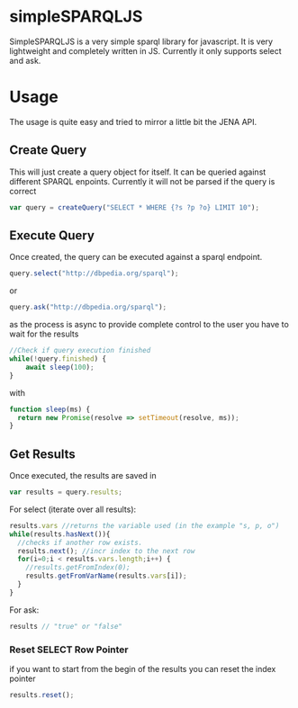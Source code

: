 # simpleSPARQLJS
SimpleSPARQLJS is a very simple sparql library for javascript. It is very lightweight and completely written in JS. Currently it only supports select and ask. 

# Usage
The usage is quite easy and tried to mirror a little bit the JENA API. 

## Create Query
This will just create a query object for itself. It can be queried against different SPARQL enpoints. 
Currently it will not be parsed if the query is correct
``` javascript
var query = createQuery("SELECT * WHERE {?s ?p ?o} LIMIT 10");
```

## Execute Query
Once created, the query can be executed against a sparql endpoint.
``` javascript
query.select("http://dbpedia.org/sparql");
```
or
``` javascript
query.ask("http://dbpedia.org/sparql");
```

as the process is async to provide complete control to the user you have to wait for the results
``` javascript
//Check if query execution finished
while(!query.finished) {
	await sleep(100);
}
```

with
``` javascript
function sleep(ms) {
  return new Promise(resolve => setTimeout(resolve, ms));
}
```


## Get Results
Once executed, the results are saved in
``` javascript
var results = query.results;
```
For select (iterate over all results):
``` javascript
results.vars //returns the variable used (in the example "s, p, o")
while(results.hasNext()){ 
  //checks if another row exists.
  results.next(); //incr index to the next row
  for(i=0;i < results.vars.length;i++) {
    //results.getFromIndex(0); 
    results.getFromVarName(results.vars[i]);
  }
}
```
For ask:
``` javascript
results // "true" or "false"
```

### Reset SELECT Row Pointer
if you want to start from the begin of the results you can reset the index pointer
``` javascript
results.reset();
```
